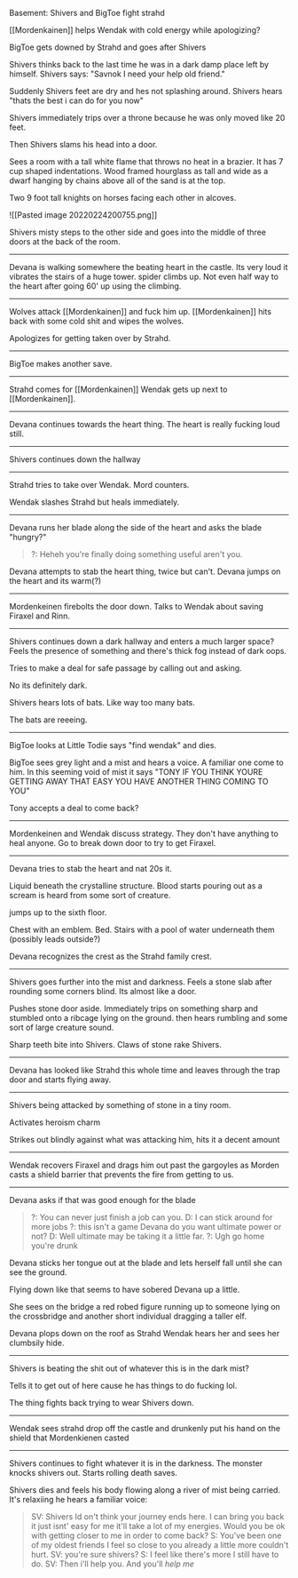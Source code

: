 Basement: 
Shivers and BigToe fight strahd

[[Mordenkainen]] helps Wendak with cold energy while apologizing?

BigToe gets downed by Strahd and goes after Shivers

Shivers thinks back to the last time he was in a dark damp place left by himself.
Shivers says: "Savnok I need your help old friend."

Suddenly Shivers feet are dry and hes not splashing around. 
Shivers hears "thats the best i can do for you now"

Shivers immediately trips over a throne because he was only moved like 20 feet.

Then Shivers slams his head into a door.

Sees a room with a tall white flame that throws no heat in a brazier. It has 7 cup shaped indentations. Wood framed hourglass as tall and wide as a dwarf hanging by chains above all of the sand is at the top. 

Two 9 foot tall knights on horses facing each other in alcoves.

![[Pasted image 20220224200755.png]]

Shivers misty steps to the other side and goes into the middle of three doors at the back of the room.

---

Devana is walking somewhere the beating heart in the castle. Its very loud it vibrates the stairs of a huge tower. spider climbs up. Not even half way to the heart after going 60' up using the climbing.

---

Wolves attack [[Mordenkainen]] and fuck him up. [[Mordenkainen]] hits back with some cold shit and wipes the wolves.

Apologizes for getting taken over by Strahd.

---

BigToe makes another save.

---

Strahd comes for [[Mordenkainen]] Wendak gets up next to [[Mordenkainen]].

---

Devana continues towards the heart thing. The heart is really fucking loud still.

---

Shivers continues down the hallway

---

Strahd tries to take over Wendak. Mord counters.

Wendak slashes Strahd but heals immediately.


---

Devana runs her blade along the side of the heart and asks the blade "hungry?"

> ?: Heheh you're finally doing something useful aren't you.

Devana attempts to stab the heart thing, twice but can't. Devana jumps on the heart and its warm(?)

---

Mordenkeinen firebolts the door down. Talks to Wendak about saving Firaxel and Rinn.

---

Shivers continues down a dark hallway and enters a much larger space? Feels the presence of something and there's thick fog instead of dark oops.

Tries to make a deal for safe passage by calling out and asking.

No its definitely dark.

Shivers hears lots of bats. Like way too many bats.

The bats are reeeing.

---

BigToe looks at Little Todie says "find wendak" and dies.

BigToe sees grey light and a mist and hears a voice. A familiar one come to him. In this seeming void of mist it says "TONY IF YOU THINK YOURE GETTING AWAY THAT EASY YOU HAVE ANOTHER THING COMING TO YOU"

Tony accepts a deal to come back?

---

Mordenkeinen and Wendak discuss strategy. They don't have anything to heal anyone. Go to break down door to try to get Firaxel.

---

Devana tries to stab the heart and nat 20s it.

Liquid beneath the crystalline structure. Blood starts pouring out as a scream is heard from some sort of creature.

jumps up to the sixth floor.

Chest with an emblem. Bed. Stairs with a pool of water underneath them (possibly leads outside?)

Devana recognizes the crest as the Strahd family crest.

---

Shivers goes further into the mist and darkness. Feels a stone slab after rounding some corners blind. Its almost like a door.

Pushes stone door aside. Immediately trips on something sharp and stumbled onto a ribcage lying on the ground. then hears rumbling and some sort of large creature sound.

Sharp teeth bite into Shivers. Claws of stone rake Shivers.


---

Devana has looked like Strahd this whole time and leaves through the trap door and starts flying away.


---

Shivers being attacked by something of stone in a tiny room.

Activates heroism charm

Strikes out blindly against what was attacking him, hits it a decent amount

---

Wendak recovers Firaxel and drags him out past the gargoyles as Morden casts a shield barrier that prevents the fire from getting to us.

---

Devana asks if that was good enough for the blade

> ?: You can never just finish a job can you.
> D: I can stick around for more jobs
> ?: this isn't a game Devana do you want ultimate power or not?
> D: Well ultimate may be taking it a little far.
> ?: Ugh go home you're drunk

Devana sticks her tongue out at the blade and lets herself fall until she can see the ground.

Flying down like that seems to have sobered Devana up a little.

She sees on the bridge a red robed figure running up to someone lying on the crossbridge and another short individual dragging a taller elf.

Devana plops down on the roof as Strahd Wendak hears her and sees her clumbsily hide.

---

Shivers is beating the shit out of whatever this is in the dark mist?

Tells it to get out of here cause he has things to do fucking lol.

The thing fights back trying to wear Shivers down.

---

Wendak sees strahd drop off the castle and drunkenly put his hand on the shield that Mordenkienen casted

---

Shivers continues to fight whatever it is in the darkness. The monster knocks shivers out. Starts rolling death saves.

Shivers dies and feels his body flowing along a river of mist being carried. It's relaxiing he hears a familiar voice:

> SV: Shivers Id on't think your journey ends here. I can bring you back it just isnt' easy for me it'll take a lot of my energies. Would you be ok with getting closer to me in order to come back?
> S: You've been one of my oldest friends I feel so close to you already a little more couldn't hurt.
> SV: you're sure shivers?
> S: I feel like there's more I still have to do.
> SV: Then i'll help you. And you'll _help me_










	





